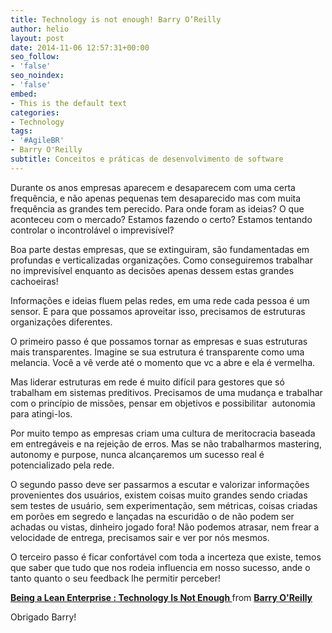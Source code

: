 ```yaml
---
title: Technology is not enough! Barry O’Reilly
author: helio
layout: post
date: 2014-11-06 12:57:31+00:00
seo_follow:
- 'false'
seo_noindex:
- 'false'
embed:
- This is the default text
categories:
- Technology
tags:
- '#AgileBR'
- Barry O'Reilly
subtitle: Conceitos e práticas de desenvolvimento de software
---
```


Durante os anos empresas aparecem e desaparecem com uma certa frequência, e não apenas pequenas tem desaparecido mas com muita frequência as grandes tem perecido. Para onde foram as ideias? O que aconteceu com o mercado? Estamos fazendo o certo? Estamos tentando controlar o incontrolável o imprevisível?

Boa parte destas empresas, que se extinguiram, são fundamentadas em profundas e verticalizadas organizações. Como conseguiremos trabalhar no imprevisível enquanto as decisões apenas dessem estas grandes cachoeiras!

Informações e ideias fluem pelas redes, em uma rede cada pessoa é um sensor. E para que possamos aproveitar isso, precisamos de estruturas organizações diferentes.

O primeiro passo é que possamos tornar as empresas e suas estruturas mais transparentes. Imagine se sua estrutura é transparente como uma melancia. Você a vê verde até o momento que vc a abre e ela é vermelha.

Mas liderar estruturas em rede é muito difícil para gestores que só trabalham em sistemas preditivos. Precisamos de uma mudança e trabalhar com o princípio de missões, pensar em objetivos e possibilitar  autonomia para atingi-los.

Por muito tempo as empresas criam uma cultura de meritocracia baseada em entregáveis e na rejeição de erros. Mas se não trabalharmos mastering, autonomy e purpose, nunca alcançaremos um sucesso real é potencializado pela rede.

O segundo passo deve ser passarmos a escutar e valorizar informações provenientes dos usuários, existem coisas muito grandes sendo criadas sem testes de usuário, sem experimentação, sem métricas, coisas criadas em porões em segredo e lançadas na escuridão o de não podem ser achadas ou vistas, dinheiro jogado fora! Não podemos atrasar, nem frear a velocidade de entrega, precisamos sair e ver por nós mesmos.

O terceiro passo é ficar confortável com toda a incerteza que existe, temos que saber que tudo que nos rodeia influencia em nosso sucesso, ande o tanto quanto o seu feedback lhe permitir perceber!

<div style="margin-bottom:5px">
  <strong> <a href="//www.slideshare.net/barryoreilly/technology-is-not-enough-being-a-lean-enterprise" title="Being a Lean Enterprise : Technology Is Not Enough " target="_blank">Being a Lean Enterprise : Technology Is Not Enough </a> </strong> from <strong><a href="//www.slideshare.net/barryoreilly" target="_blank">Barry O'Reilly</a></strong>
</div>

Obrigado Barry!
